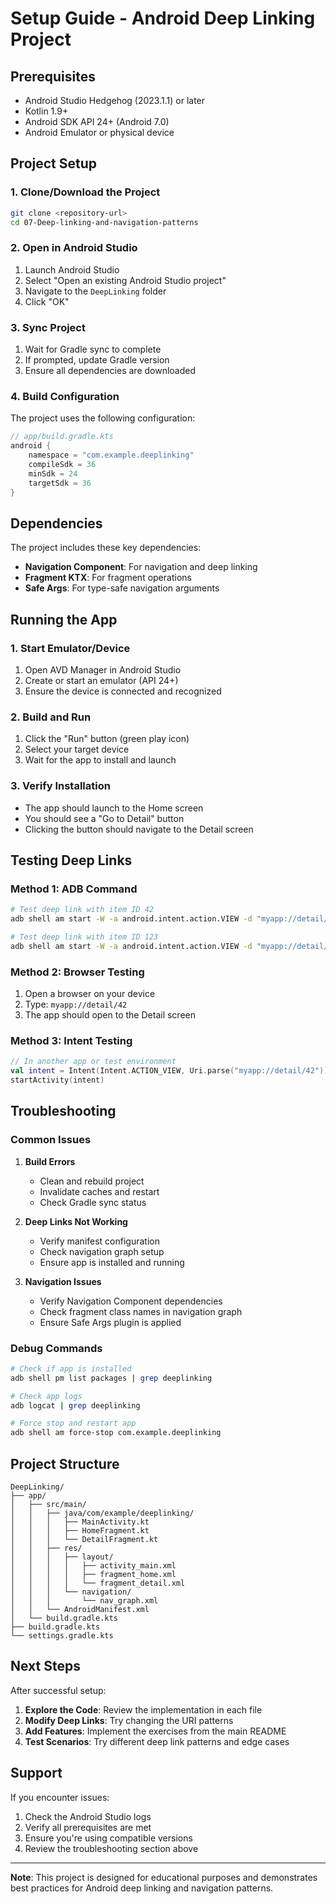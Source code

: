 # Setup Guide - Android Deep Linking Project

## Prerequisites

- Android Studio Hedgehog (2023.1.1) or later
- Kotlin 1.9+ 
- Android SDK API 24+ (Android 7.0)
- Android Emulator or physical device

## Project Setup

### 1. Clone/Download the Project

```bash
git clone <repository-url>
cd 07-Deep-linking-and-navigation-patterns
```

### 2. Open in Android Studio

1. Launch Android Studio
2. Select "Open an existing Android Studio project"
3. Navigate to the `DeepLinking` folder
4. Click "OK"

### 3. Sync Project

1. Wait for Gradle sync to complete
2. If prompted, update Gradle version
3. Ensure all dependencies are downloaded

### 4. Build Configuration

The project uses the following configuration:

```kotlin
// app/build.gradle.kts
android {
    namespace = "com.example.deeplinking"
    compileSdk = 36
    minSdk = 24
    targetSdk = 36
}
```

## Dependencies

The project includes these key dependencies:

- **Navigation Component**: For navigation and deep linking
- **Fragment KTX**: For fragment operations
- **Safe Args**: For type-safe navigation arguments

## Running the App

### 1. Start Emulator/Device

1. Open AVD Manager in Android Studio
2. Create or start an emulator (API 24+)
3. Ensure the device is connected and recognized

### 2. Build and Run

1. Click the "Run" button (green play icon)
2. Select your target device
3. Wait for the app to install and launch

### 3. Verify Installation

- The app should launch to the Home screen
- You should see a "Go to Detail" button
- Clicking the button should navigate to the Detail screen

## Testing Deep Links

### Method 1: ADB Command

```bash
# Test deep link with item ID 42
adb shell am start -W -a android.intent.action.VIEW -d "myapp://detail/42" com.example.deeplinking

# Test deep link with item ID 123
adb shell am start -W -a android.intent.action.VIEW -d "myapp://detail/123" com.example.deeplinking
```

### Method 2: Browser Testing

1. Open a browser on your device
2. Type: `myapp://detail/42`
3. The app should open to the Detail screen

### Method 3: Intent Testing

```kotlin
// In another app or test environment
val intent = Intent(Intent.ACTION_VIEW, Uri.parse("myapp://detail/42"))
startActivity(intent)
```

## Troubleshooting

### Common Issues

1. **Build Errors**
   - Clean and rebuild project
   - Invalidate caches and restart
   - Check Gradle sync status

2. **Deep Links Not Working**
   - Verify manifest configuration
   - Check navigation graph setup
   - Ensure app is installed and running

3. **Navigation Issues**
   - Verify Navigation Component dependencies
   - Check fragment class names in navigation graph
   - Ensure Safe Args plugin is applied

### Debug Commands

```bash
# Check if app is installed
adb shell pm list packages | grep deeplinking

# Check app logs
adb logcat | grep deeplinking

# Force stop and restart app
adb shell am force-stop com.example.deeplinking
```

## Project Structure

```
DeepLinking/
├── app/
│   ├── src/main/
│   │   ├── java/com/example/deeplinking/
│   │   │   ├── MainActivity.kt
│   │   │   ├── HomeFragment.kt
│   │   │   └── DetailFragment.kt
│   │   ├── res/
│   │   │   ├── layout/
│   │   │   │   ├── activity_main.xml
│   │   │   │   ├── fragment_home.xml
│   │   │   │   └── fragment_detail.xml
│   │   │   └── navigation/
│   │   │       └── nav_graph.xml
│   │   └── AndroidManifest.xml
│   └── build.gradle.kts
├── build.gradle.kts
└── settings.gradle.kts
```

## Next Steps

After successful setup:

1. **Explore the Code**: Review the implementation in each file
2. **Modify Deep Links**: Try changing the URI patterns
3. **Add Features**: Implement the exercises from the main README
4. **Test Scenarios**: Try different deep link patterns and edge cases

## Support

If you encounter issues:

1. Check the Android Studio logs
2. Verify all prerequisites are met
3. Ensure you're using compatible versions
4. Review the troubleshooting section above

---

**Note**: This project is designed for educational purposes and demonstrates best practices for Android deep linking and navigation patterns.
